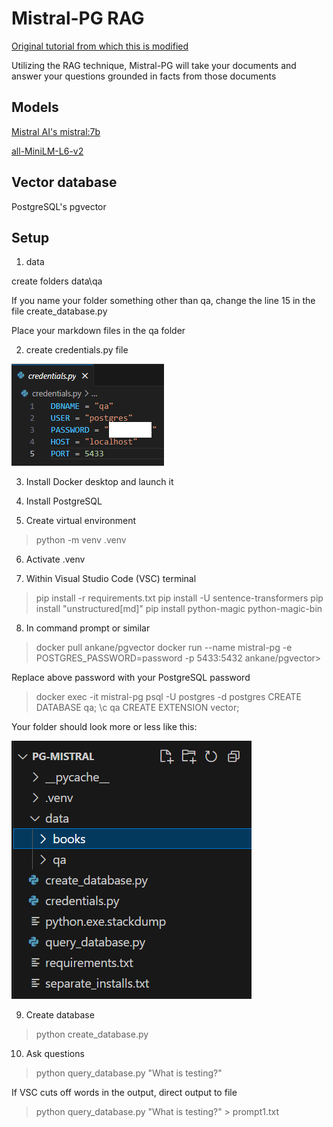 # Mistral-PG RAG

[Original tutorial from which this is modified](https://medium.com/@oanottage/0-poc-rag-application-1b12110caf88)

Utilizing the RAG technique, Mistral-PG will take your documents and answer your questions grounded in facts from those documents

## Models

[Mistral AI's mistral:7b](https://ollama.com/library/mistral)

[all-MiniLM-L6-v2](https://huggingface.co/sentence-transformers/all-MiniLM-L6-v2)

## Vector database

PostgreSQL's pgvector

## Setup

1. data

create folders data\qa

If you name your folder something other than qa, change the line 15 in the file create_database.py

Place your markdown files in the qa folder

2. create credentials.py file

![cred](screenshots/cred.png)

3. Install Docker desktop and launch it

4. Install PostgreSQL 

5. Create virtual environment

> python -m venv .venv

6. Activate .venv

7. Within Visual Studio Code (VSC) terminal

> pip install -r requirements.txt
> pip install -U sentence-transformers
> pip install "unstructured[md]"
> pip install python-magic python-magic-bin

8. In command prompt or similar

> docker pull ankane/pgvector
> docker run --name mistral-pg -e POSTGRES_PASSWORD=password -p 5433:5432 ankane/pgvector> 

Replace above password with your PostgreSQL password

> docker exec -it mistral-pg psql -U postgres -d postgres
> CREATE DATABASE qa;
> \c qa
> CREATE EXTENSION vector;

Your folder should look more or less like this:

![files](screenshots/files.png)

9. Create database

> python create_database.py

10. Ask questions

> python query_database.py "What is testing?"

If VSC cuts off words in the output, direct output to file 

> python query_database.py "What is testing?" > prompt1.txt


